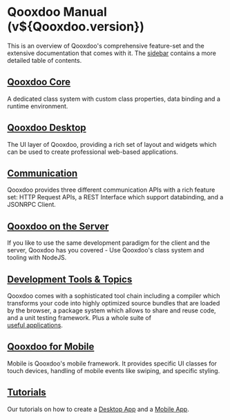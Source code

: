 # Qooxdoo Manual (v${Qooxdoo.version})

This is an overview of Qooxdoo's comprehensive feature-set and the extensive
documentation that comes with it. The [sidebar](_sidebar.md) contains a more
detailed table of contents.

## [Qooxdoo Core](core/)

A dedicated class system with custom class properties, data binding and a
runtime environment.

## [Qooxdoo Desktop](desktop/)

The UI layer of Qooxdoo, providing a rich set of layout and widgets
which can be used to create professional web-based applications.

## [Communication](communication/)

Qooxdoo provides three different communication APIs with a rich feature set:
HTTP Request APIs, a REST Interface which support databinding, and a JSONRPC
Client.

## [Qooxdoo on the Server](server/)

If you like to use the same development paradigm for the client and the server,
Qooxdoo has you covered - Use Qooxdoo's class system and tooling with NodeJS.

## [Development Tools & Topics](development/)

Qooxdoo comes with a sophisticated tool chain including a compiler which
transforms your code into highly optimized source bundles that are loaded by the
browser, a package system which allows to share and reuse code, and a unit
testing framework. Plus a whole suite of  
[useful applications](apps.md).

## [Qooxdoo for Mobile](mobile/)

Mobile is Qooxdoo's mobile framework. It provides specific UI classes for touch
devices, handling of mobile events like swiping, and specific styling.

## [Tutorials](tutorial/)

Our tutorials on how to create a [Desktop App](tutorial/twitter/) and a
[Mobile App](mobile/tutorial.md).
